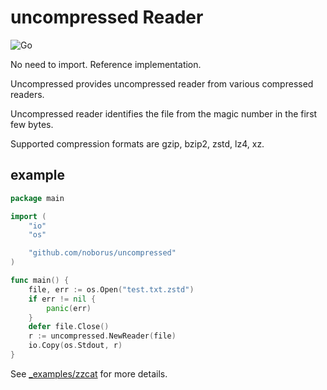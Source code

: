# uncompressed Reader

![Go](https://github.com/noborus/uncompressed/workflows/Go/badge.svg)

No need to import. Reference implementation.

Uncompressed provides uncompressed reader from various compressed readers.

Uncompressed reader identifies the file from the magic number in the first few bytes.

Supported compression formats are gzip, bzip2, zstd, lz4, xz.

## example

```go
package main

import (
	"io"
	"os"

	"github.com/noborus/uncompressed"
)

func main() {
	file, err := os.Open("test.txt.zstd")
	if err != nil {
		panic(err)
	}
	defer file.Close()
	r := uncompressed.NewReader(file)
	io.Copy(os.Stdout, r)
}
```

See [_examples/zzcat](_examples/zzcat/main.go) for more details.
